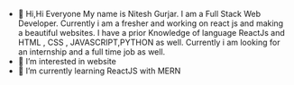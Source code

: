- 👋 Hi,Hi Everyone My name is Nitesh Gurjar. I am a Full Stack Web Developer.
  Currently i am a fresher and working on react js and making a beautiful websites.
  I have a prior Knowledge of language ReactJs and HTML , CSS , JAVASCRIPT,PYTHON as well.
  Currently i am looking for an internship and a full time job as well.
- 👀 I’m interested in website 
- 🌱 I’m currently learning ReactJS with MERN
